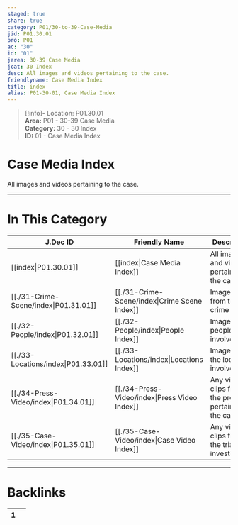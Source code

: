```yaml
---  
staged: true  
share: true  
category: P01/30-to-39-Case-Media  
jid: P01.30.01  
pro: P01  
ac: "30"  
id: "01"  
jarea: 30-39 Case Media  
jcat: 30 Index  
desc: All images and videos pertaining to the case.  
friendlyname: Case Media Index  
title: index  
alias: P01-30-01, Case Media Index  
---  
```

  
>[!info]- Location: P01.30.01  
>**Area:** P01 - 30-39 Case Media  
>**Category:** 30 - 30 Index  
>**ID:** 01 - Case Media Index  
  
# Case Media Index  
  
All images and videos pertaining to the case.  
  
  
  
---  
# In This Category  
  
| J.Dec ID                                                                      | Friendly Name                                                                         | Description                                            |  
| ----------------------------------------------------------------------------- | ------------------------------------------------------------------------------------- | ------------------------------------------------------ |  
| [[index\|P01.30.01]]                | [[index\|Case Media Index]]                 | All images and videos pertaining to the case.          |  
| [[./31-Crime-Scene/index\|P01.31.01]] | [[./31-Crime-Scene/index\|Crime Scene Index]] | Imagery from the crime scene.                          |  
| [[./32-People/index\|P01.32.01]]      | [[./32-People/index\|People Index]]           | Images of people involved.                             |  
| [[./33-Locations/index\|P01.33.01]]   | [[./33-Locations/index\|Locations Index]]     | Images of the locations involved.                      |  
| [[./34-Press-Video/index\|P01.34.01]] | [[./34-Press-Video/index\|Press Video Index]] | Any video clips from the press pertaining to the case. |  
| [[./35-Case-Video/index\|P01.35.01]]  | [[./35-Case-Video/index\|Case Video Index]]   | Any video clips from the trial or investigation.       |  
  
  
---  
# Backlinks  
<div><table class="dataview table-view-table"><thead class="table-view-thead"><tr class="table-view-tr-header"><th class="table-view-th"><span></span><span class="dataview small-text">1</span></th><th class="table-view-th"><span></span></th></tr></thead><tbody class="table-view-tbody"></tbody></table></div>